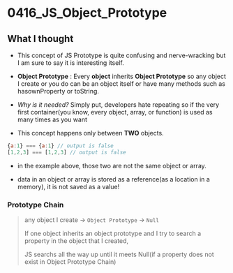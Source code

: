 # 0416_JS_Object_Prototype

## What I thought

- This concept of JS Prototype is quite confusing and nerve-wracking but I am sure to say it is interesting itself. 

- **Object Prototype** : Every **object** inherits **Object Prototype** so any object I create or you do can be an object itself or have many methods such as hasownProperty or toString.

- *Why is it needed?*  Simply put, developers hate repeating so if the very first container(you know, every object, array, or function) is used as many times as you want

- This concept happens only between **TWO** objects. 


```js
{a:1} === {a:1} // output is false
[1,2,3] === [1,2,3] // output is false
```

- in the example above, those two are not the same object or array.

- data in an object or array is stored as a reference(as a location in a memory), it is not saved as a value!


### Prototype Chain

> any object I create -> `Object Prototype` -> `Null`
>
> If one object inherits an object prototype and I try to search a property in the object that I created, 
>
>JS searchs all the way up until it meets Null(if a property does not exist in Object Prototype Chain)

